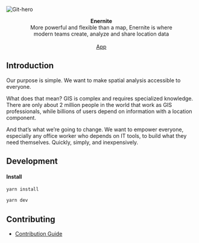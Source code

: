 ![Git-hero](https://github.com/Enernite/gis/assets/62800747/2fd599af-d300-4da0-9cf8-71143d5f704b)

<div align="center"><strong>Enernite</strong></div>
<div align="center">More powerful and flexible than a map, Enernite is where <br />modern teams create, analyze and share location data</div>
<br />
<div align="center">
<a href="https://go.enernite.com">App</a> 
</div>

## Introduction

Our purpose is simple. We want to make spatial analysis accessible to everyone.

What does that mean? GIS is complex and requires specialized knowledge. There are only about 2 million people in the world that work as GIS professionals, while billions of users depend on information with a location component. 

And that’s what we’re going to change. We want to empower everyone, especially any office worker who depends on IT tools, to build what they need themselves. Quickly, simply, and inexpensively.




## Development

#### Install

```sh
yarn install
```

```sh
yarn dev
```


## Contributing

- [Contribution Guide](https://github.com/Enernite/gis/blob/master/.github/CONTRIBUTING.md)
